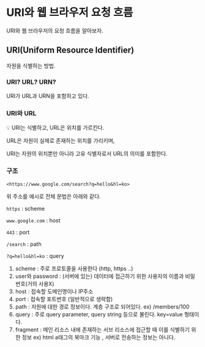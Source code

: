 # **URI와 웹 브라우저 요청 흐름**

URI와 웹 브라우저의 요청 흐름을 알아보자.

## **URI(Uniform Resource Identifier)**

자원을 식별하는 방법.

### **URI? URL? URN?**

URI가 URL과 URN을 포함하고 있다.

### **URI와 URL**

💡 URI는 식별하고, URL은 위치를 가르킨다.

URL은 자원이 실제로 존재하는 위치를 가리키며,

URI는 자원의 위치뿐만 아니라 고유 식별자로서 URL의 의미를 포함한다.

### **구조**

```
<https://www.google.com/search?q=hello&hl=ko>
```

위 주소를 예시로 전체 문법은 아래와 같다.

`https` : scheme

`www.google.com` : host

`443` : port

`/search` : path

`?q=hello&hl=ko` : query

1. scheme : 주로 프로토콜을 사용한다 (http, https ..)
2. user와 password : (서버에 있는) 데이터에 접근하기 위한 사용자의 이름과 비밀번호(거의 사용X)
3. host : 접속할 도메인명이나 IP주소
4. port : 접속할 포트번호 (일반적으로 생략함)
5. path : 자원에 대한 경로 정보이다. 계층 구조로 되어있다. ex) /members/100
6. query : 주로 query parameter, query string 등으로 불린다. key=value 형태이다.
7. fragment : 메인 리소스 내에 존재하는 서브 리소스에 접근할 때 이를 식별하기 위한 정보 ex) html a태그의 북마크 기능 , 서버로 전송하는 정보는 아니다.